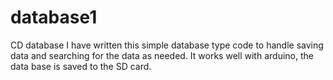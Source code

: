 # database1
CD database
I have written this simple database type code to handle saving data and searching for the data as needed.
It works well with arduino, the data base is saved to the SD card.
